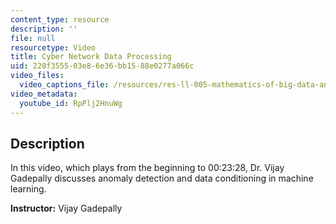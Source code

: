 ```yaml
---
content_type: resource
description: ''
file: null
resourcetype: Video
title: Cyber Network Data Processing
uid: 220f3555-03e8-6e36-bb15-88e0277a066c
video_files:
  video_captions_file: /resources/res-ll-005-mathematics-of-big-data-and-machine-learning-january-iap-2020/class-videos/cyber-network-data-processing/RpPlj2HnuWg.vtt
video_metadata:
  youtube_id: RpPlj2HnuWg
---
```


Description
-----------

In this video, which plays from the beginning to 00:23:28, Dr. Vijay Gadepally discusses anomaly detection and data conditioning in machine learning.

**Instructor:** Vijay Gadepally